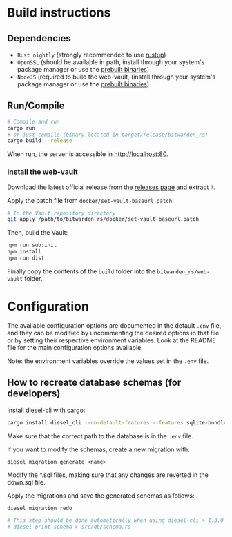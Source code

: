 # Build instructions

## Dependencies
- `Rust nightly` (strongly recommended to use [rustup](https://rustup.rs/))
- `OpenSSL` (should be available in path, install through your system's package manager or use the [prebuilt binaries](https://wiki.openssl.org/index.php/Binaries))
- `NodeJS` (required to build the web-vault, (install through your system's package manager or use the [prebuilt binaries](https://nodejs.org/en/download/))


## Run/Compile
```sh
# Compile and run
cargo run
# or just compile (binary located in target/release/bitwarden_rs)
cargo build --release
```

When run, the server is accessible in [http://localhost:80](http://localhost:80).

### Install the web-vault
Download the latest official release from the [releases page](https://github.com/bitwarden/web/releases) and extract it.

Apply the patch file from `docker/set-vault-baseurl.patch`:
```sh
# In the Vault repository directory
git apply /path/to/bitwarden_rs/docker/set-vault-baseurl.patch
```

Then, build the Vault:
```sh
npm run sub:init
npm install
npm run dist
```

Finally copy the contents of the `build` folder into the `bitwarden_rs/web-vault` folder.

# Configuration
The available configuration options are documented in the default `.env` file, and they can be modified by uncommenting the desired options in that file or by setting their respective environment variables. Look at the README file for the main configuration options available.

Note: the environment variables override the values set in the `.env` file.

## How to recreate database schemas (for developers)
Install diesel-cli with cargo:
```sh
cargo install diesel_cli --no-default-features --features sqlite-bundled
```

Make sure that the correct path to the database is in the `.env` file.

If you want to modify the schemas, create a new migration with:
```
diesel migration generate <name>
```

Modify the *.sql files, making sure that any changes are reverted in the down.sql file.

Apply the migrations and save the generated schemas as follows:
```sh
diesel migration redo

# This step should be done automatically when using diesel-cli > 1.3.0
# diesel print-schema > src/db/schema.rs
```
